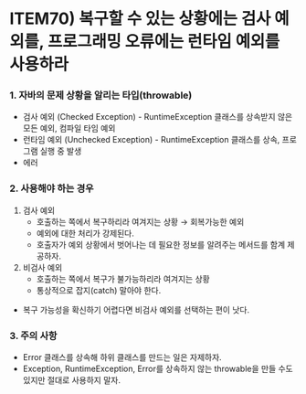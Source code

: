 # ITEM70) 복구할 수 있는 상황에는 검사 예외를, 프로그래밍 오류에는 런타임 예외를 사용하라

### 1. 자바의 문제 상황을 알리는 타입(throwable)

- 검사 예외 (Checked Exception) - RuntimeException 클래스를 상속받지 않은 모든 예외, 컴파일 타임 예외
- 런타임 예외 (Unchecked Exception) - RuntimeException 클래스를 상속, 프로그램 실행 중 발생
- 에러

### 2. 사용해야 하는 경우

1. 검사 예외 
    - 호출하는 쪽에서 복구하리라 여겨지는 상황 → 회복가능한 예외
    - 예외에 대한 처리가 강제된다.
    - 호출자가 예외 상황에서 벗어나는 데 필요한 정보를 알려주는 메서드를 함계 제공하자.
2. 비검사 예외
    - 호출하는 쪽에서 복구가 불가능하리라 여겨지는 상황
    - 통상적으로 잡지(catch) 말아야 한다.
- 복구 가능성을 확신하기 어렵다면 비검사 예외를 선택하는 편이 낫다.

### 3. 주의 사항

- Error 클래스를 상속해 하위 클래스를 만드는 일은 자제하자.
- Exception, RuntimeException, Error를 상속하지 않는 throwable을 만들 수도 있지만 절대로 사용하지 말자.